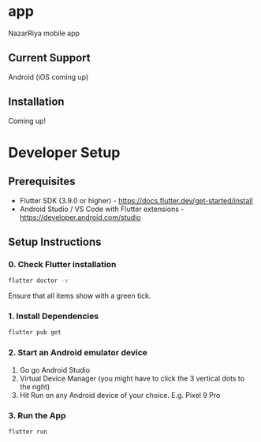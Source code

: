 # app

NazarRiya mobile app

## Current Support
Android (iOS coming up)

## Installation
Coming up!


# Developer Setup

## Prerequisites
- Flutter SDK (3.9.0 or higher) - https://docs.flutter.dev/get-started/install
- Android Studio / VS Code with Flutter extensions - https://developer.android.com/studio

## Setup Instructions

### 0. Check Flutter installation
```bash
flutter doctor -v
```
Ensure that all items show with a green tick.

### 1. Install Dependencies
```bash
flutter pub get
```

### 2. Start an Android emulator device
1. Go go Android Studio
2. Virtual Device Manager (you might have to click the 3 vertical dots to the right)
3. Hit Run on any Android device of your choice. E.g. Pixel 9 Pro

### 3. Run the App
```bash
flutter run
```